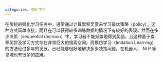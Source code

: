 ```yaml
---
categories: 强化学习
---
```


在传统的强化学习任务中，通常通过计算累积奖赏来学习最优策略（policy），这种方式简单直接，而且在可以获得较多训练数据的情况下有较好的表现。然而在多步决策（sequential decision）中，学习器不能频繁地得到奖励，且这种基于累积奖赏及学习方式存在非常巨大的搜索空间。而模仿学习（Imitation Learning）的方法经过多年的发展，已经能够很好地解决多步决策问题，在机器人、 NLP 等领域也有很多的应用。

